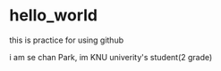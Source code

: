 # hello_world
this is practice for using github

i am se chan Park, im KNU univerity's student(2 grade)
